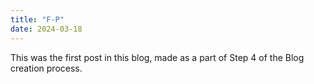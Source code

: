 ```yaml
---
title: "F-P"
date: 2024-03-18
---
```

This was the first post in this blog, made as a part of Step 4 of the Blog creation process.
